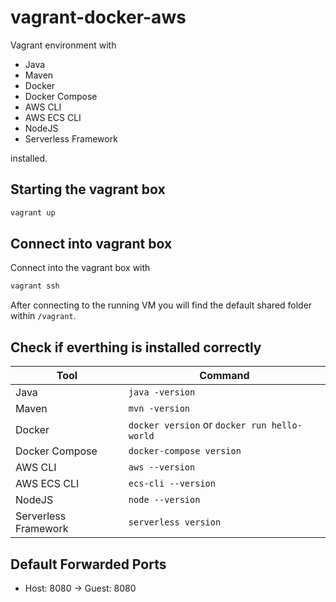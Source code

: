 # vagrant-docker-aws

Vagrant environment with

* Java
* Maven
* Docker
* Docker Compose
* AWS CLI
* AWS ECS CLI
* NodeJS
* Serverless Framework

 installed.

## Starting the vagrant box

```bash
vagrant up
```

## Connect into vagrant box

Connect into the vagrant box with

```bash
vagrant ssh
```

After connecting to the running VM you will find the default shared folder within `/vagrant`.

## Check if everthing is installed correctly

| Tool | Command |
|--------|--------|
| Java | `java -version` |
| Maven | `mvn -version` |
| Docker | `docker version` or `docker run hello-world` |
| Docker Compose | `docker-compose version` |
| AWS CLI | `aws --version` |
| AWS ECS CLI | `ecs-cli --version` |
| NodeJS | `node --version` |
| Serverless Framework | `serverless version` |

## Default Forwarded Ports

* Host: 8080 -> Guest: 8080
